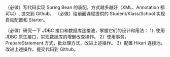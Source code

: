 （必做）写代码实现 Spring Bean 的装配，方式越多越好（XML、Annotation 都可以）, 提交到 Github。
（必做）给前面课程提供的 Student/Klass/School 实现自动配置和 Starter。

（必做）研究一下 JDBC 接口和数据库连接池，掌握它们的设计和用法：
1）使用 JDBC 原生接口，实现数据库的增删改查操作。
2）使用事务，PrepareStatement 方式，批处理方式，改进上述操作。
3）配置 Hikari 连接池，改进上述操作。提交代码到 Github。